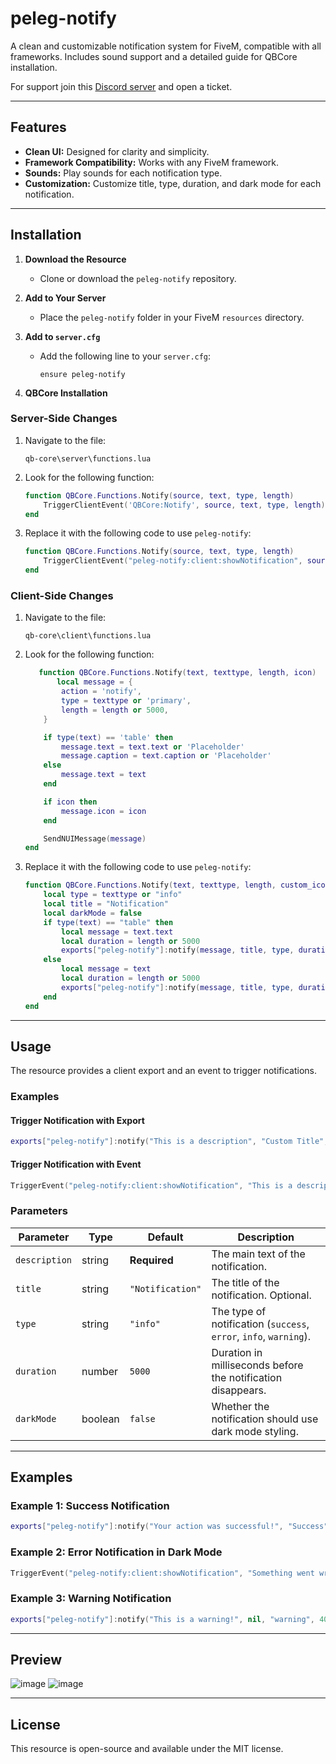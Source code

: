 # peleg-notify
A clean and customizable notification system for FiveM, compatible with all frameworks. Includes sound support and a detailed guide for QBCore installation.

For support join this [Discord server](https://discord.gg/qHnZqNbWkx) and open a ticket.

---

## Features
- **Clean UI:** Designed for clarity and simplicity.
- **Framework Compatibility:** Works with any FiveM framework.
- **Sounds:** Play sounds for each notification type.
- **Customization:** Customize title, type, duration, and dark mode for each notification.

---

## Installation
1. **Download the Resource**
   - Clone or download the `peleg-notify` repository.

2. **Add to Your Server**
   - Place the `peleg-notify` folder in your FiveM `resources` directory.

3. **Add to `server.cfg`**
   - Add the following line to your `server.cfg`:
     ```
     ensure peleg-notify
     ```

4. **QBCore Installation**

### Server-Side Changes
1. Navigate to the file:
   ```
   qb-core\server\functions.lua
   ```
2. Look for the following function:
   ```lua
   function QBCore.Functions.Notify(source, text, type, length)
       TriggerClientEvent('QBCore:Notify', source, text, type, length)
   end
   ```
3. Replace it with the following code to use `peleg-notify`:
   ```lua
   function QBCore.Functions.Notify(source, text, type, length)
       TriggerClientEvent("peleg-notify:client:showNotification", source, text, "Notification", type, length, false)
   end
   ```

### Client-Side Changes
1. Navigate to the file:
   ```
   qb-core\client\functions.lua
   ```
2. Look for the following function:
   ```lua
      function QBCore.Functions.Notify(text, texttype, length, icon)
          local message = {
           action = 'notify',
           type = texttype or 'primary',
           length = length or 5000,
       }

       if type(text) == 'table' then
           message.text = text.text or 'Placeholder'
           message.caption = text.caption or 'Placeholder'
       else
           message.text = text
       end

       if icon then
           message.icon = icon
       end

       SendNUIMessage(message)
   end
   ```
   
3. Replace it with the following code to use `peleg-notify`:
   ```lua
   function QBCore.Functions.Notify(text, texttype, length, custom_icon)
       local type = texttype or "info"
       local title = "Notification"
       local darkMode = false
       if type(text) == "table" then
           local message = text.text
           local duration = length or 5000
           exports["peleg-notify"]:notify(message, title, type, duration, darkMode)
       else
           local message = text
           local duration = length or 5000
           exports["peleg-notify"]:notify(message, title, type, duration, darkMode)
       end
   end
   ```

---

## Usage
The resource provides a client export and an event to trigger notifications. 

### Examples

#### Trigger Notification with Export
```lua
exports["peleg-notify"]:notify("This is a description", "Custom Title", "success", 7000, true)
```

#### Trigger Notification with Event
```lua
TriggerEvent("peleg-notify:client:showNotification", "This is a description", "Custom Title", "error", 5000, false)
```

### Parameters
| Parameter      | Type    | Default       | Description                                              |
|----------------|---------|---------------|----------------------------------------------------------|
| `description`  | string  | **Required**  | The main text of the notification.                      |
| `title`        | string  | `"Notification"` | The title of the notification. Optional.               |
| `type`         | string  | `"info"`      | The type of notification (`success`, `error`, `info`, `warning`). |
| `duration`     | number  | `5000`        | Duration in milliseconds before the notification disappears. |
| `darkMode`     | boolean | `false`       | Whether the notification should use dark mode styling.   |

---

## Examples

### Example 1: Success Notification
```lua
exports["peleg-notify"]:notify("Your action was successful!", "Success", "success", 5000, false)
```

### Example 2: Error Notification in Dark Mode
```lua
TriggerEvent("peleg-notify:client:showNotification", "Something went wrong!", "Error", "error", 8000, true)
```

### Example 3: Warning Notification
```lua
exports["peleg-notify"]:notify("This is a warning!", nil, "warning", 4000, false)
```

---

## Preview
![image](https://github.com/user-attachments/assets/cb0daf8d-f14e-4731-869e-f657a3809dda)
![image](https://github.com/user-attachments/assets/20c17a4e-3b70-47a4-950e-a7665311de4c)

---

## License
This resource is open-source and available under the MIT license.
